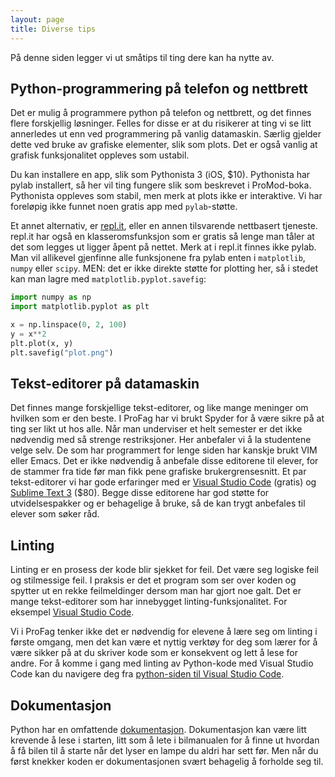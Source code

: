 ```yaml
---
layout: page
title: Diverse tips
---
```


På denne siden legger vi ut småtips til ting dere kan ha nytte av.

## Python-programmering på telefon og nettbrett
Det er mulig å programmere python på telefon og nettbrett, og det finnes flere forskjellig løsninger. Felles for disse er at du risikerer at ting vi se litt annerledes ut enn ved programmering på vanlig datamaskin. Særlig gjelder dette ved bruke av grafiske elementer, slik som plots. Det er også vanlig at grafisk funksjonalitet oppleves som ustabil. 

Du kan installere en app, slik som Pythonista 3 (iOS, $10). Pythonista har pylab installert, så her vil ting fungere slik som beskrevet i ProMod-boka. Pythonista oppleves som stabil, men merk at plots ikke er interaktive. Vi har foreløpig ikke funnet noen gratis app med `pylab`-støtte.

Et annet alternativ, er [repl.it](https://repl.it), eller en annen tilsvarende nettbasert tjeneste. repl.it har også en klasseromsfunksjon som er gratis så lenge man tåler at det som legges ut ligger åpent på nettet. Merk at i repl.it finnes ikke pylab. Man vil allikevel gjenfinne alle funksjonene fra pylab enten i `matplotlib`, `numpy` eller `scipy`. MEN: det er ikke direkte støtte for plotting her, så i stedet kan man lagre med `matplotlib.pyplot.savefig`:
```python
import numpy as np
import matplotlib.pyplot as plt

x = np.linspace(0, 2, 100)
y = x**2
plt.plot(x, y)
plt.savefig("plot.png")
``` 

## Tekst-editorer på datamaskin

Det finnes mange forskjellige tekst-editorer, og like mange meninger om hvilken som er den beste. I ProFag har vi brukt Spyder for å være sikre på at ting ser likt ut hos alle. Når man underviser et helt semester er det ikke nødvendig med så strenge restriksjoner. Her anbefaler vi å la studentene velge selv. De som har programmert for lenge siden har kanskje brukt VIM eller Emacs. Det er ikke nødvendig å anbefale disse editorene til elever, for de stammer fra tide før man fikk pene grafiske brukergrensesnitt. Et par tekst-editorer vi har gode erfaringer med er [Visual Studio Code](https://code.visualstudio.com) (gratis) og [Sublime Text 3](https://www.sublimetext.com/) ($80). Begge disse editorene har god støtte for utvidelsespakker og er behagelige å bruke, så de kan trygt anbefales til elever som søker råd. 

## Linting
Linting er en prosess der kode blir sjekket for feil. Det være seg logiske feil og stilmessige feil. I praksis er det et program som ser over koden og spytter ut en rekke feilmeldinger dersom man har gjort noe galt. Det er mange tekst-editorer som har innebygget linting-funksjonalitet. For eksempel [Visual Studio Code](https://code.visualstudio.com). 

Vi i ProFag tenker ikke det er nødvendig for elevene å lære seg om linting i første omgang, men det kan være et nyttig verktøy for deg som lærer for å være sikker på at du skriver kode som er konsekvent og lett å lese for andre. For å komme i gang med linting av Python-kode med Visual Studio Code kan du navigere deg fra [python-siden til Visual Studio Code](https://code.visualstudio.com/docs/languages/python).

## Dokumentasjon 
Python har en omfattende [dokumentasjon](https://docs.python.org/3/). Dokumentasjon kan være litt krevende å lese i starten, litt som å lete i bilmanualen for å finne ut hvordan å få bilen til å starte når det lyser en lampe du aldri har sett før. Men når du først knekker koden er dokumentasjonen svært behagelig å forholde seg til. 

